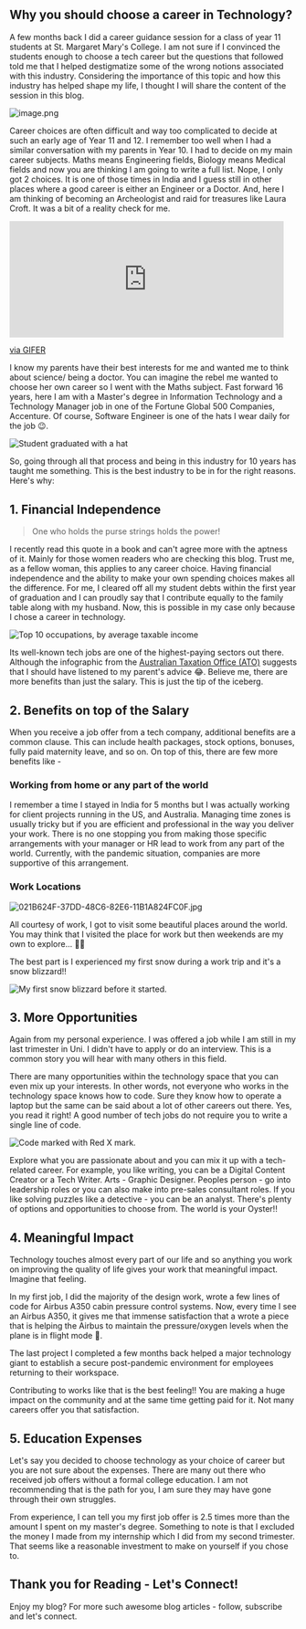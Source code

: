 ## Why you should choose a career in Technology?

A few months back I did a career guidance session for a class of year 11 students at St. Margaret Mary's College. I am not sure if I convinced the students enough to choose a tech career but the questions that followed told me that I helped destigmatize some of the wrong notions associated with this industry. Considering the importance of this topic and how this industry has helped shape my life, I thought I will share the content of the session in this blog. 

![image.png](https://cdn.hashnode.com/res/hashnode/image/upload/v1622235559204/WtKucnYTD.png)

Career choices are often difficult and way too complicated to decide at such an early age of Year 11 and 12. I remember too well when I had a similar conversation with my parents in Year 10. I had to decide on my main career subjects. Maths means Engineering fields, Biology means Medical fields and now you are thinking I am going to write a full list. Nope, I only got 2 choices. It is one of those times in India and I guess still in other places where a good career is either an Engineer or a Doctor. And, here I am thinking of becoming an Archeologist and raid for treasures like Laura Croft. It was a bit of a reality check for me. 

<iframe src="https://gifer.com/embed/2Y1V" width=480 height=203.520 frameBorder="0" allowFullScreen></iframe><p><a href="https://gifer.com">via GIFER</a></p>

I know my parents have their best interests for me and wanted me to think about science/ being a doctor. You can imagine the rebel me wanted to choose her own career so I went with the Maths subject. Fast forward 16 years, here I am with a Master's degree in Information Technology and a Technology Manager job in one of the Fortune Global 500 Companies, Accenture. Of course, Software Engineer is one of the hats I wear daily for the job 😉. 

![Student graduated with a hat](https://cdn.hashnode.com/res/hashnode/image/upload/v1630613432814/xrpJgHFCo.jpeg)

So, going through all that process and being in this industry for 10 years has taught me something. This is the best industry to be in for the right reasons. Here's why:

## 1. Financial Independence

> One who holds the purse strings holds the power! 

I recently read this quote in a book and can't agree more with the aptness of it. Mainly for those women readers who are checking this blog. Trust me, as a fellow woman, this applies to any career choice. Having financial independence and the ability to make your own spending choices makes all the difference. For me, I cleared off all my student debts within the first year of graduation and I can proudly say that I contribute equally to the family table along with my husband. Now, this is possible in my case only because I chose a career in technology. 

![Top 10 occupations, by average taxable income](https://cdn.hashnode.com/res/hashnode/image/upload/v1630616141596/UzxBFy6Gy.png)

Its well-known tech jobs are one of the highest-paying sectors out there. Although the infographic from the [Australian Taxation Office (ATO)](https://www.ato.gov.au/About-ATO/Research-and-statistics/In-detail/Taxation-statistics/Taxation-statistics-2018-19/?anchor=Individualsstatistics#Chart4Individuals) suggests that I should have listened to my parent's advice 😂. Believe me, there are more benefits than just the salary. This is just the tip of the iceberg. 

## 2. Benefits on top of the Salary

When you receive a job offer from a tech company, additional benefits are a common clause. This can include health packages, stock options, bonuses, fully paid maternity leave, and so on. On top of this, there are few more benefits like -

### Working from home or any part of the world

I remember a time I stayed in India for 5 months but I was actually working for client projects running in the US, and Australia. Managing time zones is usually tricky but if you are efficient and professional in the way you deliver your work. There is no one stopping you from making those specific arrangements with your manager or HR lead to work from any part of the world. Currently, with the pandemic situation, companies are more supportive of this arrangement. 

### Work Locations

![021B624F-37DD-48C6-82E6-11B1A824FC0F.jpg](https://cdn.hashnode.com/res/hashnode/image/upload/v1630697290682/WdMXfvYTw.jpeg)

All courtesy of work, I got to visit some beautiful places around the world. You may think that I visited the place for work but then weekends are my own to explore... 🧗‍♀️

The best part is I experienced my first snow during a work trip and it's a snow blizzard!!

![My first snow blizzard before it started.](https://cdn.hashnode.com/res/hashnode/image/upload/v1630698783864/F2p8A4YcR.gif)

## 3. More Opportunities

Again from my personal experience. I was offered a job while I am still in my last trimester in Uni. I didn't have to apply or do an interview. This is a common story you will hear with many others in this field. 

There are many opportunities within the technology space that you can even mix up your interests. In other words, not everyone who works in the technology space knows how to code. Sure they know how to operate a laptop but the same can be said about a lot of other careers out there. Yes, you read it right! A good number of tech jobs do not require you to write a single line of code. 

![Code marked with Red X mark.](https://cdn.hashnode.com/res/hashnode/image/upload/v1630700320841/muRuBi0rV.jpeg)

Explore what you are passionate about and you can mix it up with a tech-related career. For example, you like writing, you can be a Digital Content Creator or a Tech Writer. Arts - Graphic Designer. Peoples person - go into leadership roles or you can also make into pre-sales consultant roles. If you like solving puzzles like a detective - you can be an analyst. There's plenty of options and opportunities to choose from. The world is your Oyster!! 

## 4. Meaningful Impact

Technology touches almost every part of our life and so anything you work on improving the quality of life gives your work that meaningful impact. Imagine that feeling. 

In my first job, I did the majority of the design work, wrote a few lines of code for Airbus A350 cabin pressure control systems. Now, every time I see an Airbus A350, it gives me that immense satisfaction that a wrote a piece that is helping the Airbus to maintain the pressure/oxygen levels when the plane is in flight mode 🚀.

The last project I completed a few months back helped a major technology giant to establish a secure post-pandemic environment for employees returning to their workspace. 

Contributing to works like that is the best feeling!! You are making a huge impact on the community and at the same time getting paid for it. Not many careers offer you that satisfaction. 

## 5. Education Expenses

Let's say you decided to choose technology as your choice of career but you are not sure about the expenses. There are many out there who received job offers without a formal college education. I am not recommending that is the path for you, I am sure they may have gone through their own struggles. 

From experience, I can tell you my first job offer is 2.5 times more than the amount I spent on my master's degree. Something to note is that I excluded the money I made from my internship which I did from my second trimester. That seems like a reasonable investment to make on yourself if you chose to. 

## Thank you for Reading - Let's Connect!
Enjoy my blog? For more such awesome blog articles - follow, subscribe and let's connect.

